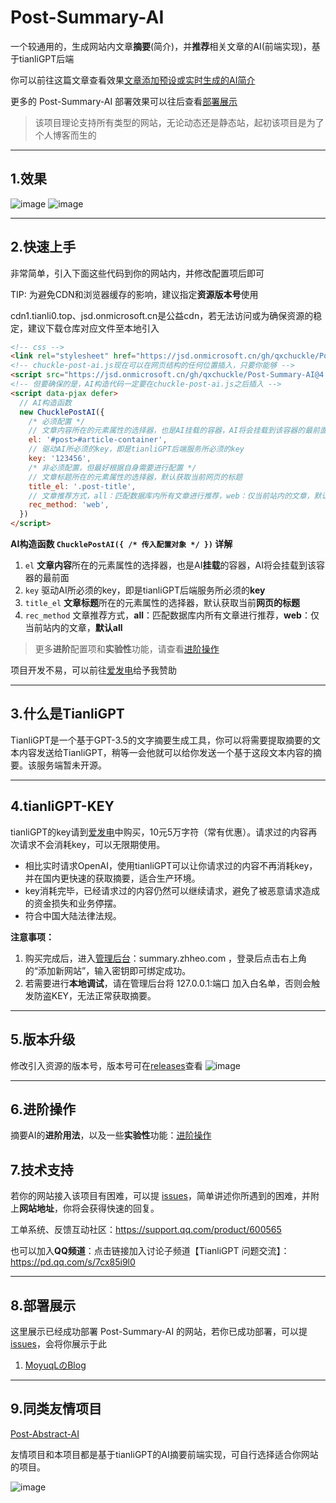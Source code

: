 # Post-Summary-AI
一个较通用的，生成网站内文章**摘要**(简介)，并**推荐**相关文章的AI(前端实现)，基于tianliGPT后端

你可以前往这篇文章查看效果[文章添加预设或实时生成的AI简介](https://www.qcqx.cn/article/17d3383a.html)

更多的 Post-Summary-AI 部署效果可以往后查看[部署展示](https://github.com/qxchuckle/Post-Summary-AI#8%E9%83%A8%E7%BD%B2%E5%B1%95%E7%A4%BA)

> 该项目理论支持所有类型的网站，无论动态还是静态站，起初该项目是为了个人博客而生的

***

## 1.效果
![image](https://github.com/qxchuckle/Post-Summary-AI/assets/55614189/a0029aac-7f6a-4888-b037-8cabbdc76053)
![image](https://github.com/qxchuckle/Post-Summary-AI/assets/55614189/08e897d2-90a4-4497-ac11-39b4a1f43cbd)

***

## 2.快速上手
非常简单，引入下面这些代码到你的网站内，并修改配置项后即可

TIP: 为避免CDN和浏览器缓存的影响，建议指定**资源版本号**使用

cdn1.tianli0.top、jsd.onmicrosoft.cn是公益cdn，若无法访问或为确保资源的稳定，建议下载仓库对应文件至本地引入

```html
<!-- css -->
<link rel="stylesheet" href="https://jsd.onmicrosoft.cn/gh/qxchuckle/Post-Summary-AI@4.6/chuckle-post-ai.css">
<!-- chuckle-post-ai.js现在可以在网页结构的任何位置插入，只要你能够 -->
<script src="https://jsd.onmicrosoft.cn/gh/qxchuckle/Post-Summary-AI@4.6/chuckle-post-ai.js"></script>
<!-- 但要确保的是，AI构造代码一定要在chuckle-post-ai.js之后插入 -->
<script data-pjax defer>
  // AI构造函数
  new ChucklePostAI({
    /* 必须配置 */
    // 文章内容所在的元素属性的选择器，也是AI挂载的容器，AI将会挂载到该容器的最前面
    el: '#post>#article-container',
    // 驱动AI所必须的key，即是tianliGPT后端服务所必须的key
    key: '123456',
    /* 非必须配置，但最好根据自身需要进行配置 */
    // 文章标题所在的元素属性的选择器，默认获取当前网页的标题
    title_el: '.post-title',
    // 文章推荐方式，all：匹配数据库内所有文章进行推荐，web：仅当前站内的文章，默认all
    rec_method: 'web',
  })
</script>
```

**AI构造函数 `ChucklePostAI({ /* 传入配置对象 */ })` 详解**
1. `el` **文章内容**所在的元素属性的选择器，也是AI**挂载**的容器，AI将会挂载到该容器的最前面
2. `key` 驱动AI所必须的key，即是tianliGPT后端服务所必须的**key**
3. `title_el` **文章标题**所在的元素属性的选择器，默认获取当前**网页的标题**
4. `rec_method` 文章推荐方式，**all**：匹配数据库内所有文章进行推荐，**web**：仅当前站内的文章，**默认all**

>更多**进阶**配置项和**实验性**功能，请查看[进阶操作](https://github.com/qxchuckle/Post-Summary-AI/blob/master/Advanced.md)

项目开发不易，可以前往[爱发电](https://afdian.net/a/chuckle)给予我赞助

***

## 3.什么是TianliGPT
TianliGPT是一个基于GPT-3.5的文字摘要生成工具，你可以将需要提取摘要的文本内容发送给TianliGPT，稍等一会他就可以给你发送一个基于这段文本内容的摘要。该服务端暂未开源。

***

## 4.tianliGPT-KEY
tianliGPT的key请到[爱发电](https://afdian.net/item/f18c2e08db4411eda2f25254001e7c00)中购买，10元5万字符（常有优惠）。请求过的内容再次请求不会消耗key，可以无限期使用。

- 相比实时请求OpenAI，使用tianliGPT可以让你请求过的内容不再消耗key，并在国内更快速的获取摘要，适合生产环境。
- key消耗完毕，已经请求过的内容仍然可以继续请求，避免了被恶意请求造成的资金损失和业务停摆。
- 符合中国大陆法律法规。

**注意事项：**
1. 购买完成后，进入[管理后台](https://summary.zhheo.com/)：summary.zhheo.com ，登录后点击右上角的“添加新网站”，输入密钥即可绑定成功。
2. 若需要进行**本地调试**，请在管理后台将 127.0.0.1:端口 加入白名单，否则会触发防盗KEY，无法正常获取摘要。

***

## 5.版本升级
修改引入资源的版本号，版本号可在[releases](https://github.com/qxchuckle/Post-Summary-AI/releases)查看
![image](https://github.com/qxchuckle/Post-Summary-AI/assets/55614189/7e9d3ef9-bdfa-40f7-bd97-9183a02e96d8)

***

## 6.进阶操作
摘要AI的**进阶用法**，以及一些**实验性**功能：[进阶操作](https://github.com/qxchuckle/Post-Summary-AI/blob/master/Advanced.md)

## 7.技术支持
若你的网站接入该项目有困难，可以提 [issues](https://github.com/qxchuckle/Post-Summary-AI/issues)，简单讲述你所遇到的困难，并附上**网站地址**，你将会获得快速的回复。

工单系统、反馈互动社区：https://support.qq.com/product/600565

也可以加入**QQ频道**：点击链接加入讨论子频道【TianliGPT 问题交流】：https://pd.qq.com/s/7cx85i9l0

***

## 8.部署展示
这里展示已经成功部署 Post-Summary-AI 的网站，若你已成功部署，可以提 [issues](https://github.com/qxchuckle/Post-Summary-AI/issues)，会将你展示于此

1. [MoyuqLのBlog](https://blog.moyuql.top/)

***

## 9.同类友情项目
[Post-Abstract-AI](https://github.com/qxchuckle/Post-Abstract-AI)

友情项目和本项目都是基于tianliGPT的AI摘要前端实现，可自行选择适合你网站的项目。

![image](https://github.com/qxchuckle/Post-Summary-AI/assets/55614189/352ebdec-c43a-40a7-8060-30230ed5aa0d)

